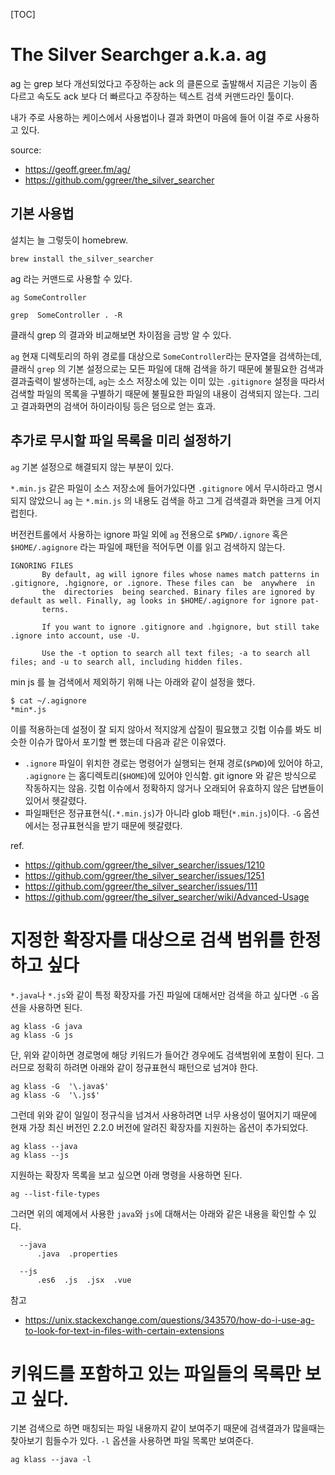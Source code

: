 [TOC]

# The Silver Searchger a.k.a. ag

ag 는 grep 보다 개선되었다고 주장하는 ack 의 클론으로 출발해서 지금은 기능이 좀 다르고 속도도 ack 보다 더 빠르다고 주장하는 텍스트 검색 커맨드라인 툴이다.

내가 주로 사용하는 케이스에서 사용법이나 결과 화면이 마음에 들어 이걸 주로 사용하고 있다.

source:

- https://geoff.greer.fm/ag/
- https://github.com/ggreer/the_silver_searcher

## 기본 사용법 ##

설치는 늘 그렇듯이 homebrew.

```
brew install the_silver_searcher
```

ag 라는 커맨드로 사용할 수 있다.

```
ag SomeController
```

```
grep  SomeController . -R
```

클래식 grep 의 결과와 비교해보면 차이점을 금방 알 수 있다.

`ag` 현재 디렉토리의 하위 경로를 대상으로 `SomeController`라는 문자열을 검색하는데, 클래식 `grep` 의 기본 설정으로는 모든 파일에 대해 검색을 하기 때문에 불필요한 검색과 결과출력이 발생하는데, `ag`는 소스 저장소에 있는 이미 있는  `.gitignore`  설정을 따라서 검색할 파일의 목록을 구별하기 때문에 불필요한 파일의 내용이 검색되지 않는다. 그리고 결과화면의 검색어 하이라이팅 등은 덤으로 얻는 효과.

## 추가로 무시할 파일 목록을 미리 설정하기

`ag` 기본 설정으로 해결되지 않는 부분이 있다.

`*.min.js` 같은 파일이 소스 저장소에 들어가있다면 `.gitignore` 에서 무시하라고 명시되지 않았으니 `ag` 는  `*.min.js` 의 내용도 검색을 하고 그게 검색결과 화면을 크게 어지럽힌다.

버전컨트롤에서 사용하는 ignore 파일 외에 `ag` 전용으로  `$PWD/.ignore` 혹은  `$HOME/.agignore` 라는 파일에 패턴을 적어두면 이를 읽고 검색하지 않는다.

```
IGNORING FILES
       By default, ag will ignore files whose names match patterns in .gitignore, .hgignore, or .ignore. These files can  be  anywhere  in
       the  directories  being searched. Binary files are ignored by default as well. Finally, ag looks in $HOME/.agignore for ignore pat-
       terns.

       If you want to ignore .gitignore and .hgignore, but still take .ignore into account, use -U.

       Use the -t option to search all text files; -a to search all files; and -u to search all, including hidden files.
```

min js 를 늘 검색에서 제외하기 위해 나는 아래와 같이 설정을 했다.

```
$ cat ~/.agignore
*min*.js
```

이를 적용하는데 설정이 잘 되지 않아서 적지않게 삽질이 필요했고 깃헙 이슈를 봐도 비슷한 이슈가 많아서 포기할 뻔 했는데 다음과 같은 이유였다.

- `.ignore` 파일이 위치한 경로는 명령어가 실행되는 현재 경로(`$PWD`)에 있어야 하고, `.agignore` 는 홈디렉토리(`$HOME`)에 있어야 인식함. git ignore 와 같은 방식으로 작동하지는 않음. 깃헙 이슈에서 정확하지 않거나 오래되어 유효하지 않은 답변들이 있어서 헷갈렸다.
- 파일패턴은 정규표현식(`.*.min.js`)가 아니라 glob 패턴(`*.min.js`)이다. `-G` 옵션에서는 정규표현식을 받기 때문에 헷갈렸다.

ref.

- https://github.com/ggreer/the_silver_searcher/issues/1210
- https://github.com/ggreer/the_silver_searcher/issues/1251
- https://github.com/ggreer/the_silver_searcher/issues/111
- https://github.com/ggreer/the_silver_searcher/wiki/Advanced-Usage

# 지정한 확장자를 대상으로 검색 범위를 한정하고 싶다

`*.java`나 `*.js`와 같이 특정 확장자를 가진 파일에 대해서만 검색을 하고 싶다면 `-G` 옵션을 사용하면 된다.

```
ag klass -G java
ag klass -G js
```

단, 위와 같이하면 경로명에 해당 키워드가 들어간 경우에도 검색범위에 포함이 된다. 그러므로 정확히 하려면 아래와 같이 정규표현식 패턴으로 넘겨야 한다.

```
ag klass -G  '\.java$'
ag klass -G  '\.js$'
```

그런데 위와 같이 일일이 정규식을 넘겨서 사용하려면 너무 사용성이 떨어지기 때문에 현재 가장 최신 버전인 2.2.0 버전에 알려진 확장자를 지원하는 옵션이 추가되었다.

```
ag klass --java
ag klass --js
```

지원하는 확장자 목록을 보고 싶으면 아래 명령을 사용하면 된다.


```
ag --list-file-types
```

그러면 위의 예제에서 사용한 `java`와 `js`에 대해서는 아래와 같은 내용을 확인할 수 있다.

```
  --java
      .java  .properties

  --js
      .es6  .js  .jsx  .vue

```


참고
- https://unix.stackexchange.com/questions/343570/how-do-i-use-ag-to-look-for-text-in-files-with-certain-extensions

# 키워드를 포함하고 있는 파일들의 목록만 보고 싶다.

기본 검색으로 하면 매칭되는 파일 내용까지 같이 보여주기 때문에 검색결과가 많을때는 찾아보기 힘들수가 있다. `-l` 옵션을 사용하면 파일 목록만 보여준다.

```
ag klass --java -l
```
